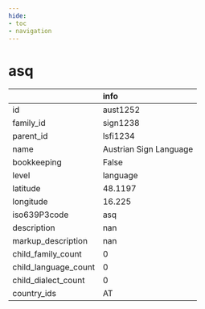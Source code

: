 ```yaml
---
hide:
- toc
- navigation
---
```

# asq
|                      | info                   |
|:---------------------|:-----------------------|
| id                   | aust1252               |
| family_id            | sign1238               |
| parent_id            | lsfi1234               |
| name                 | Austrian Sign Language |
| bookkeeping          | False                  |
| level                | language               |
| latitude             | 48.1197                |
| longitude            | 16.225                 |
| iso639P3code         | asq                    |
| description          | nan                    |
| markup_description   | nan                    |
| child_family_count   | 0                      |
| child_language_count | 0                      |
| child_dialect_count  | 0                      |
| country_ids          | AT                     |